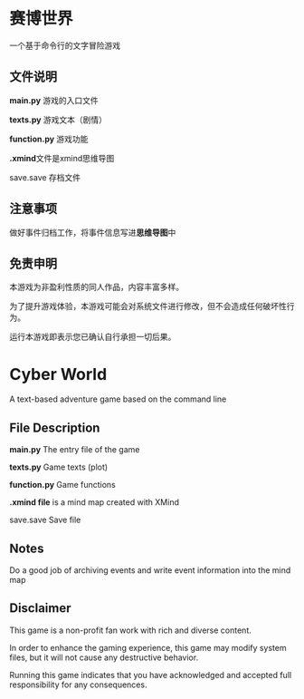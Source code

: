# 赛博世界
一个基于命令行的文字冒险游戏

## 文件说明

**main.py** 游戏的入口文件

**texts.py** 游戏文本（剧情）

**function.py** 游戏功能

**.xmind**文件是xmind思维导图

save.save 存档文件

## 注意事项

做好事件归档工作，将事件信息写进**思维导图**中

## 免责申明

本游戏为非盈利性质的同人作品，内容丰富多样。

为了提升游戏体验，本游戏可能会对系统文件进行修改，但不会造成任何破坏性行为。

运行本游戏即表示您已确认自行承担一切后果。

# Cyber World
A text-based adventure game based on the command line

## File Description
**main.py** The entry file of the game

**texts.py** Game texts (plot)

**function.py** Game functions

**.xmind file** is a mind map created with XMind

save.save Save file

## Notes

Do a good job of archiving events and write event information into the mind map

## Disclaimer

This game is a non-profit fan work with rich and diverse content.

In order to enhance the gaming experience, this game may modify system files, but it will not cause any destructive behavior.

Running this game indicates that you have acknowledged and accepted full responsibility for any consequences.